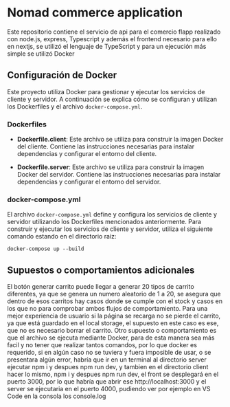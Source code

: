 # Nomad commerce application

Este repositorio contiene el servicio de api para el comercio flapp realizado con node.js, express, Typescript y además el frontend necesario para ello en nextjs, se utilizó el lenguaje de TypeScript y para un ejecución más simple se utilizó Docker

## Configuración de Docker

Este proyecto utiliza Docker para gestionar y ejecutar los servicios de cliente y servidor. A continuación se explica cómo se configuran y utilizan los Dockerfiles y el archivo `docker-compose.yml`.

### Dockerfiles

- **Dockerfile.client**: Este archivo se utiliza para construir la imagen Docker del cliente. Contiene las instrucciones necesarias para instalar dependencias y configurar el entorno del cliente.

- **Dockerfile.server**: Este archivo se utiliza para construir la imagen Docker del servidor. Contiene las instrucciones necesarias para instalar dependencias y configurar el entorno del servidor.

### docker-compose.yml

El archivo `docker-compose.yml` define y configura los servicios de cliente y servidor utilizando los Dockerfiles mencionados anteriormente. Para construir y ejecutar los servicios de cliente y servidor, utiliza el siguiente comando estando en el directorio raiz:

```
docker-compose up --build
```

## Supuestos o comportamientos adicionales

El botón generar carrito puede llegar a generar 20 tipos de carrito diferentes, ya que se genera un numero aleatorio de 1 a 20, se asegura que dentro de esos carritos hay casos donde se cumple con el stock y casos en los que no para comprobar ambos flujos de comportamiento.
Para una mejor experiencia de usuario si la página se recarga no se pierde el carrito, ya que está guardado en el local storage, el supuesto en este caso es ese, que no es necesario borrar el carrito.
Otro supuesto o comportamiento es que el archivo se ejecuta mediante Docker, para de esta manera sea más facil y no tener que realizar tantos comandos, por lo que docker es requerido, si en algún caso no se tuviera y fuera imposible de usar, o se presentara algún error, habría que ir en un terminal al directorio server ejecutar npm i y despues npm run dev, y tambien en el directorio client hacer lo mismo, npm i y despues npm run dev, el front se desplegará en el puerto 3000, por lo que habría que abrir ese http://localhost:3000 y el server se ejecutaria en el puerto 4000, pudiendo ver por ejemplo en VS Code en la consola los console.log
